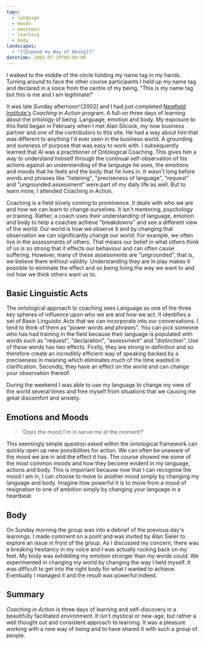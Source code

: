 ```yaml
---
tags:
  - language
  - moods
  - emotions
  - learning
  - body
landscapes:
  - "[[Expand my Way of Being]]"
datetime: 2002-07-29T00:00:00
---
```

I walked to the middle of the circle holding my name tag in my hands. Turning around to face the other course participants I held up my name tag and declared in a voice from the centre of my being, "This is my name tag but this is me and I am legitimate!"

It was late Sunday afternoon^[2002] and I had just completed [Newfield Institute's](https://www.ontologicalcoaching.com.au) *Coaching in Action* program. A full-on three days of learning about the ontology of being. Language, emotion and body. My exposure to this field began in February when I met Alan Silcock, my now business partner and one of the contributors to this site. He had a way about him that was different to anything I'd ever seen in the business world. A grounding and sureness of purpose that was easy to work with. I subsequently learned that Al was a practitioner of Ontological Coaching. This gives him a way to understand himself through the continual self-observation of his actions against an understanding of the language he uses, the emotions and moods that he feels and the body that he lives in. It wasn't long before words and phrases like "listening", "preciseness of language", "request" and "ungrounded assessment" were part of my daily life as well. But to learn more, I attended Coaching in Action.

Coaching is a field slowly coming to prominence. It deals with who we are and how we can learn to change ourselves. It isn't mentoring, psychology or training. Rather, a coach uses their understanding of language, emotion and body to help a coachee achieve "breakdowns" and see a different view of the world. Our world is how we observe it and by changing that observation we can significantly change our world. For example, we often live in the assessments of others. That means our belief in what others think of us is so strong that it effects our behaviour and can often cause suffering. However, many of these assessments are "ungrounded", that is, we believe them without validity. Understanding they are in play makes it possible to eliminate the effect and so being living the way we want to and not how we think others want us to.

## Basic Linguistic Acts

The ontological approach to coaching sees Language as one of the three key spheres of influence upon who we are and how we act. It identifies a set of Basic Linguistic Acts that we can incorporate into our conversations. I tend to think of them as "power words and phrases". You can pick someone who has had training in the field because their language is populated with words such as "request", "declaration", "assessment" and "distinction". Use of these words has two effects. Firstly, they are strong in definition and so therefore create an incredibly efficient way of speaking backed by a preciseness in meaning which eliminates much of the time wasted in clarification. Secondly, they have an effect on the world and can change your observation thereof.

During the weekend I was able to use my language to change my view of the world several times and free myself from situations that we causing me great discomfort and anxiety.

## Emotions and Moods
> 'Does the mood I'm in serve me at the moment?'

This seemingly simple question asked within the ontological framework can quickly open up new possibilities for action. We can often be unaware of the mood we are in and the effect it has. The course showed me some of the most common moods and how they become evident in my language, actions and body. This is important because now that I can recognise the mood I am in, I can choose to move to another mood simply by changing my language and body. Imagine how powerful it is to move from a mood of resignation to one of ambition simply by changing your language in a heartbeat.

## Body
On Sunday morning the group was into a debrief of the previous day's learnings. I made comment on a point and was invited by Alan Sieler to explore an issue in front of the group. As I discussed my concern, there was a breaking hesitancy in my voice and I was actually rocking back on my feet. My body was exhibiting my emotion stronger than my words could. We experimented in changing my world by changing the way I held myself. It was difficult to get into the right body for what I wanted to achieve. Eventually I managed it and the result was powerful indeed.

## Summary
*Coaching in Action* is three days of learning and self-discovery in a beautifully facilitated environment. It isn't mystical or new-age, but rather a well thought out and consistent approach to learning. It was a pleasure working with a new way of being and to have shared it with such a group of people.
